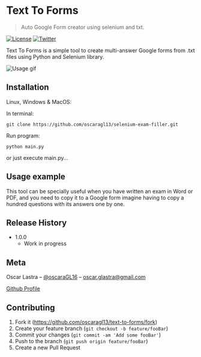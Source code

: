 # Text To Forms
> Auto Google Form creator using selenium and txt.

[![License][Github-license]][Github-url]
[![Twitter][twitter-followers]][twitter-url]

Text To Forms is a simple tool to create multi-answer Google forms from .txt files using Python and Selenium library.

![Usage gif](https://i.imgur.com/3eiq9tQ.gif)

## Installation

Linux, Windows & MacOS:

In terminal:
```
git clone https://github.com/oscaragl13/selenium-exam-filler.git
```

Run program:
```
python main.py
```
or just execute main.py...

## Usage example

This tool can be specially useful when you have written an exam in Word or PDF, and you need to copy it to a Google form imagine having to copy a hundred questions with its answers one by one.

## Release History

* 1.0.0
    * Work in progress

## Meta

Oscar Lastra – [@oscaraGL16](https://twitter.com/oscaragl16) – oscar.glastra@gmail.com

<!-- LICENSE INFORMATION -->

[Github Profile][Github-url]

## Contributing

1. Fork it (<https://github.com/oscaragl13/text-to-forms/fork>)
2. Create your feature branch (`git checkout -b feature/fooBar`)
3. Commit your changes (`git commit -am 'Add some fooBar'`)
4. Push to the branch (`git push origin feature/fooBar`)
5. Create a new Pull Request

<!-- Markdown link & img dfn's -->
[twitter-url]: https://twitter.com/oscaragl16
[Github-url]: https://github.com/oscaragl13/text-to-forms/
[Github-license]: https://img.shields.io/github/license/oscaragl13/text-to-forms
[twitter-followers]: https://img.shields.io/twitter/follow/oscaragl16.svg?style=social&label=Follow
